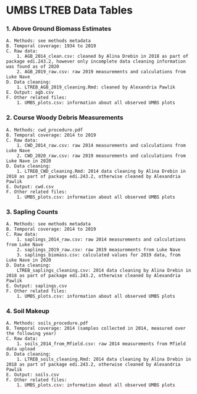 # UMBS LTREB Data Tables

### 1. Above Ground Biomass Estimates

	A. Methods: see methods metadata  
	B. Temporal coverage: 1934 to 2019  
	C. Raw data:   
		1. AGB_2014_clean.csv: cleaned by Alina Drebin in 2018 as part of package edi.243.2, however only incomplete data cleaning information was found as of 2020  
		2. AGB_2019_raw.csv: raw 2019 measurements and calculations from Luke Nave  
	D. Data cleaning:   
		1. LTREB_AGB_2019_cleaning.Rmd: cleaned by Alexandria Pawlik  
	E. Output: agb.csv  
	F. Other related files:  
		1. UMBS_plots.csv: information about all observed UMBS plots  

### 2. Course Woody Debris Measurements

	A. Methods: cwd_procedure.pdf  
	B. Temporal coverage: 2014 to 2019  
	C. Raw data:  
		1. CWD_2014_raw.csv: raw 2014 measurements and calculations from Luke Nave  
		2. CWD_2020_raw.csv: raw 2019 measurements and calculations from Luke Nave in 2020  
	D. Data cleaning:  
		1. LTREB_CWD_cleaning.Rmd: 2014 data cleaning by Alina Drebin in 2018 as part of package edi.243.2, otherwise cleaned by Alexandria Pawlik
	E. Output: cwd.csv
	F. Other related files:
		1. UMBS_plots.csv: information about all observed UMBS plots
		
### 3. Sapling Counts

	A. Methods: see methods metadata
	B. Temporal coverage: 2014 to 2019
	C. Raw data:
		1. saplings_2014_raw.csv: raw 2014 measurements and calculations from Luke Nave
		2. saplings_2019_raw.csv: raw 2019 measurements from Luke Nave
		3. saplings_biomass.csv: calculated values for 2019 data, from Luke Nave in 2020
	D. Data cleaning:
		LTREB_saplings_cleaning.csv: 2014 data cleaning by Alina Drebin in 2018 as part of package edi.243.2, otherwise cleaned by Alexandria Pawlik
	E. Output: saplings.csv
	F. Other related files:
		1. UMBS_plots.csv: information about all observed UMBS plots

### 4. Soil Makeup

	A. Methods: soils_procedure.pdf
	B. Temporal coverage: 2014 (samples collected in 2014, measured over the following year)
	C. Raw data:
		1. soils_2014_from_Mfield.csv: raw 2014 measurements from Mfield data upload
	D. Data cleaning:
		1. LTREB_soils_cleaning.Rmd: 2014 data cleaning by Alina Drebin in 2018 as part of package edi.243.2, otherwise cleaned by Alexandria Pawlik
	E. Output: soils.csv
	F. Other related files:
		1. UMBS_plots.csv: information about all observed UMBS plots
